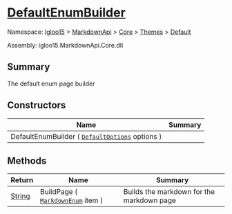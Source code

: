 # [DefaultEnumBuilder](./DefaultEnumBuilder.md)

Namespace: [Igloo15]() > [MarkdownApi]() > [Core](./../../README.md) > [Themes](./../README.md) > [Default](./README.md)

Assembly: igloo15.MarkdownApi.Core.dll

## Summary
The default enum page builder

## Constructors

| Name | Summary | 
| --- | --- | 
| DefaultEnumBuilder ( [`DefaultOptions`](./DefaultOptions.md) options ) |  | 


## Methods

| Return | Name | Summary | 
| --- | --- | --- | 
| [String](https://docs.microsoft.com/en-us/dotnet/api/System.String) | BuildPage ( [`MarkdownEnum`](./../../MarkdownItems/MarkdownEnum.md) item ) | Builds the markdown for the markdown page | 



